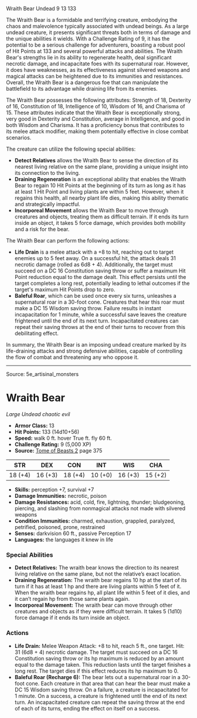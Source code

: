<MonsterName/>Wraith Bear</MonsterName>
<CreatureType/>Undead</CreatureType>
<CR/>9</CR>
<AC/>13</AC>
<HP/>133</HP>
<summary>The Wraith Bear is a formidable and terrifying creature, embodying the chaos and malevolence typically associated with undead beings. As a large undead creature, it presents significant threats both in terms of damage and the unique abilities it wields. With a Challenge Rating of 9, it has the potential to be a serious challenge for adventurers, boasting a robust pool of Hit Points at 133 and several powerful attacks and abilities. The Wraith Bear's strengths lie in its ability to regenerate health, deal significant necrotic damage, and incapacitate foes with its supernatural roar. However, it does have weaknesses, as its effectiveness against silvered weapons and magical attacks can be heightened due to its immunities and resistances. Overall, the Wraith Bear is a dangerous foe that can manipulate the battlefield to its advantage while draining life from its enemies.</summary>

<detail>

The Wraith Bear possesses the following attributes: Strength of 18, Dexterity of 16, Constitution of 18, Intelligence of 10, Wisdom of 16, and Charisma of 15. These attributes indicate that the Wraith Bear is exceptionally strong, very good in Dexterity and Constitution, average in Intelligence, and good in both Wisdom and Charisma. It has a proficiency bonus that contributes to its melee attack modifier, making them potentially effective in close combat scenarios.

The creature can utilize the following special abilities:
- **Detect Relatives** allows the Wraith Bear to sense the direction of its nearest living relative on the same plane, providing a unique insight into its connection to the living.
- **Draining Regeneration** is an exceptional ability that enables the Wraith Bear to regain 10 Hit Points at the beginning of its turn as long as it has at least 1 Hit Point and living plants are within 5 feet. However, when it regains this health, all nearby plant life dies, making this ability thematic and strategically impactful.
- **Incorporeal Movement** allows the Wraith Bear to move through creatures and objects, treating them as difficult terrain. If it ends its turn inside an object, it takes 5 force damage, which provides both mobility and a risk for the bear.

The Wraith Bear can perform the following actions:
- **Life Drain** is a melee attack with a +8 to hit, reaching out to target enemies up to 5 feet away. On a successful hit, the attack deals 31 necrotic damage (rolled as 6d8 + 4). Additionally, the target must succeed on a DC 16 Constitution saving throw or suffer a maximum Hit Point reduction equal to the damage dealt. This effect persists until the target completes a long rest, potentially leading to lethal outcomes if the target's maximum Hit Points drop to zero.
- **Baleful Roar**, which can be used once every six turns, unleashes a supernatural roar in a 30-foot cone. Creatures that hear this roar must make a DC 15 Wisdom saving throw. Failure results in instant incapacitation for 1 minute, while a successful save leaves the creature frightened until the end of its next turn. Incapacitated creatures can repeat their saving throws at the end of their turns to recover from this debilitating effect.

In summary, the Wraith Bear is an imposing undead creature marked by its life-draining attacks and strong defensive abilities, capable of controlling the flow of combat and threatening any who oppose it.</detail>



---

Source: 5e_artisinal_monsters

# Wraith Bear

*Large* *Undead* *chaotic evil*

- **Armor Class:** 13
- **Hit Points:** 133 (14d10+56)
- **Speed:** walk 0 ft. hover True ft. fly 60 ft.
- **Challenge Rating:** 9 (5,000 XP)
- **Source:** [Tome of Beasts 2](https://koboldpress.com/kpstore/product/tome-of-beasts-2-for-5th-edition) page 375

| STR | DEX | CON | INT | WIS | CHA |
| --- | --- | --- | --- | --- | --- |
| 18 (+4) | 16 (+3) | 18 (+4) | 10 (+0) | 16 (+3) | 15 (+2) |

- **Skills:** perception +7, survival +7
- **Damage Immunities:** necrotic, poison
- **Damage Resistances:** acid, cold, fire, lightning, thunder; bludgeoning, piercing, and slashing from nonmagical attacks not made with silvered weapons
- **Condition Immunities:** charmed, exhaustion, grappled, paralyzed, petrified, poisoned, prone, restrained
- **Senses:** darkvision 60 ft., passive Perception 17
- **Languages:** the languages it knew in life

### Special Abilities

- **Detect Relatives:** The wraith bear knows the direction to its nearest living relative on the same plane, but not the relative’s exact location.
- **Draining Regeneration:** The wraith bear regains 10 hp at the start of its turn if it has at least 1 hp and there are living plants within 5 feet of it. When the wraith bear regains hp, all plant life within 5 feet of it dies, and it can’t regain hp from those same plants again.
- **Incorporeal Movement:** The wraith bear can move through other creatures and objects as if they were difficult terrain. It takes 5 (1d10) force damage if it ends its turn inside an object.

### Actions

- **Life Drain:** Melee Weapon Attack: +8 to hit, reach 5 ft., one target. Hit: 31 (6d8 + 4) necrotic damage. The target must succeed on a DC 16 Constitution saving throw or its hp maximum is reduced by an amount equal to the damage taken. This reduction lasts until the target finishes a long rest. The target dies if this effect reduces its hp maximum to 0.
- **Baleful Roar (Recharge 6):** The bear lets out a supernatural roar in a 30-foot cone. Each creature in that area that can hear the bear must make a DC 15 Wisdom saving throw. On a failure, a creature is incapacitated for 1 minute. On a success, a creature is frightened until the end of its next turn. An incapacitated creature can repeat the saving throw at the end of each of its turns, ending the effect on itself on a success.




